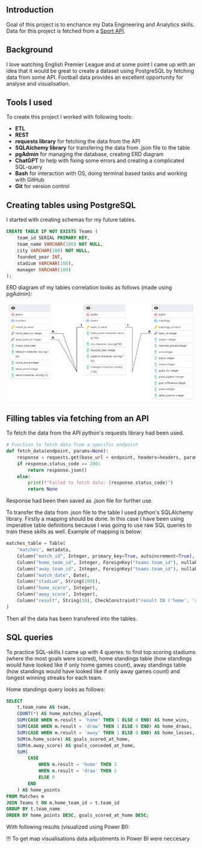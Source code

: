 ## Introduction

Goal of this project is to enchance my Data Engineering and Analytics skills. Data for this project is fetched from a [Sport API](https://dashboard.api-football.com/).

## Background

I love watching English Premier League and at some point I came up with an idea that it would be great to create a dataset using PostgreSQL by fetching data from some API. Football data provides an excellent opportunity for analyse and visualisation.

## Tools I used

To create this project I worked with following tools:

- **ETL**
- **REST**
- **requests library** for fetching the data from the API
- **SQLAlchemy library** for transfering the data from .json file to the table
- **pgAdmin** for managing the database, creating ERD diagram
- **ChatGPT** to help with fixing some errors and creating a complicated SQL-query
- **Bash** for interaction with OS, doing terminal based tasks and working with GitHub
- **Git** for version control

## Creating tables using PostgreSQL

I started with creating schemas for my future tables.

```sql
CREATE TABLE IF NOT EXISTS Teams (
    team_id SERIAL PRIMARY KEY,
    team_name VARCHAR(100) NOT NULL,
    city VARCHAR(100) NOT NULL,
    founded_year INT,
    stadium VARCHAR(100),
    manager VARCHAR(100)
);
```

ERD diagram of my tables correlation looks as follows (made using pgAdmin):

![ERD diagram](img/ERD.png)

## Filling tables via fetching from an API

To fetch the data from the API python's requests library had been used.

```python
# Function to fetch data from a specific endpoint
def fetch_data(endpoint, params=None):
    response = requests.get(base_url + endpoint, headers=headers, params=params)
    if response.status_code == 200:
        return response.json()
    else:
        print(f"Failed to fetch data: {response.status_code}")
        return None
```

Response had been then saved as .json file for further use.

To transfer the data from .json file to the table I used python's SQLAlchemy library.
Firstly a mapping should be done. In this case I have been using imperative table definitions because I was going to use raw SQL queries to train these skills as well. Example of mapping is below:

```python
matches_table = Table(
    "matches", metadata,
    Column("match_id", Integer, primary_key=True, autoincrement=True),
    Column("home_team_id", Integer, ForeignKey("teams.team_id"), nullable=False),
    Column("away_team_id", Integer, ForeignKey("teams.team_id"), nullable=False),
    Column("match_date", Date),
    Column("stadium", String(100)),
    Column("home_score", Integer),
    Column("away_score", Integer),
    Column("result", String(10), CheckConstraint("result IN ('home', 'away', 'draw')"))
)
```

Then all the data has been transfered into the tables.

## SQL queries

To practice SQL-skills I came up with 4 queries: to find top scoring stadiums (where the most goals were scored), home standings table (how standings would have looked like if only home games count), away standings table (how standings would have looked like if only away games count) and longest winning streaks for each team.

Home standings query looks as follows:

```sql
SELECT
    t.team_name AS team,
    COUNT(*) AS home_matches_played,
    SUM(CASE WHEN m.result = 'home' THEN 1 ELSE 0 END) AS home_wins,
    SUM(CASE WHEN m.result = 'draw' THEN 1 ELSE 0 END) AS home_draws,
    SUM(CASE WHEN m.result = 'away' THEN 1 ELSE 0 END) AS home_losses,
    SUM(m.home_score) AS goals_scored_at_home,
    SUM(m.away_score) AS goals_conceded_at_home,
    SUM(
        CASE
            WHEN m.result = 'home' THEN 3
            WHEN m.result = 'draw' THEN 1
            ELSE 0
        END
    ) AS home_points
FROM Matches m
JOIN Teams t ON m.home_team_id = t.team_id
GROUP BY t.team_name
ORDER BY home_points DESC, goals_scored_at_home DESC;
```

With following results (visualized using Power BI):

!!! To get map visualisations data adjustments in Power BI were neccesary

